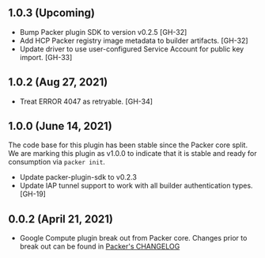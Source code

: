 ## 1.0.3 (Upcoming)

* Bump Packer plugin SDK to version v0.2.5 [GH-32]
* Add HCP Packer registry image metadata to builder artifacts. [GH-32]
* Update driver to use user-configured Service Account for public key import.
    [GH-33]

## 1.0.2 (Aug 27, 2021)

* Treat ERROR 4047 as retryable. [GH-34]

## 1.0.0 (June 14, 2021)
The code base for this plugin has been stable since the Packer core split.
We are marking this plugin as v1.0.0 to indicate that it is stable and ready for consumption via `packer init`.

* Update packer-plugin-sdk to v0.2.3
* Update IAP tunnel support to work with all builder authentication types. [GH-19]


## 0.0.2 (April 21, 2021)

* Google Compute plugin break out from Packer core. Changes prior to break out can be found in [Packer's CHANGELOG](https://github.com/hashicorp/packer/blob/master/CHANGELOG.md)
